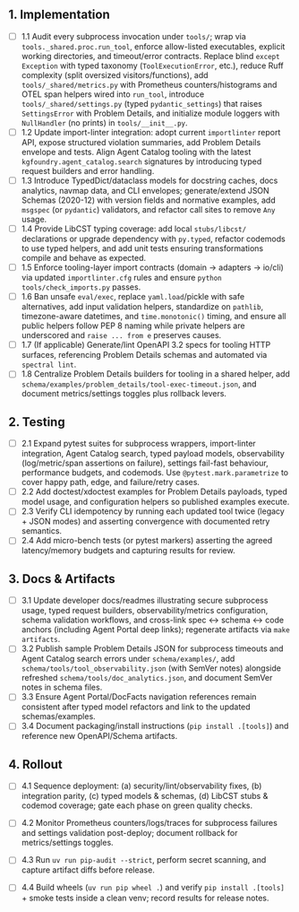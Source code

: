 ## 1. Implementation
- [ ] 1.1 Audit every subprocess invocation under `tools/`; wrap via `tools._shared.proc.run_tool`, enforce allow-listed executables, explicit working directories, and timeout/error contracts. Replace blind `except Exception` with typed taxonomy (`ToolExecutionError`, etc.), reduce Ruff complexity (split oversized visitors/functions), add `tools/_shared/metrics.py` with Prometheus counters/histograms and OTEL span helpers wired into `run_tool`, introduce `tools/_shared/settings.py` (typed `pydantic_settings`) that raises `SettingsError` with Problem Details, and initialize module loggers with `NullHandler` (no prints) in `tools/__init__.py`.
- [ ] 1.2 Update import-linter integration: adopt current `importlinter` report API, expose structured violation summaries, add Problem Details envelope and tests. Align Agent Catalog tooling with the latest `kgfoundry.agent_catalog.search` signatures by introducing typed request builders and error handling.
- [ ] 1.3 Introduce TypedDict/dataclass models for docstring caches, docs analytics, navmap data, and CLI envelopes; generate/extend JSON Schemas (2020-12) with version fields and normative examples, add `msgspec` (or `pydantic`) validators, and refactor call sites to remove `Any` usage.
- [ ] 1.4 Provide LibCST typing coverage: add local `stubs/libcst/` declarations or upgrade dependency with `py.typed`, refactor codemods to use typed helpers, and add unit tests ensuring transformations compile and behave as expected.
- [ ] 1.5 Enforce tooling-layer import contracts (domain → adapters → io/cli) via updated `importlinter.cfg` rules and ensure `python tools/check_imports.py` passes.
- [ ] 1.6 Ban unsafe `eval/exec`, replace `yaml.load`/pickle with safe alternatives, add input validation helpers, standardize on `pathlib`, timezone-aware datetimes, and `time.monotonic()` timing, and ensure all public helpers follow PEP 8 naming while private helpers are underscored and `raise ... from e` preserves causes.
- [ ] 1.7 (If applicable) Generate/lint OpenAPI 3.2 specs for tooling HTTP surfaces, referencing Problem Details schemas and automated via `spectral lint`.
- [ ] 1.8 Centralize Problem Details builders for tooling in a shared helper, add `schema/examples/problem_details/tool-exec-timeout.json`, and document metrics/settings toggles plus rollback levers.

## 2. Testing
- [ ] 2.1 Expand pytest suites for subprocess wrappers, import-linter integration, Agent Catalog search, typed payload models, observability (log/metric/span assertions on failure), settings fail-fast behaviour, performance budgets, and codemods. Use `@pytest.mark.parametrize` to cover happy path, edge, and failure/retry cases.
- [ ] 2.2 Add doctest/xdoctest examples for Problem Details payloads, typed model usage, and configuration helpers so published examples execute.
- [ ] 2.3 Verify CLI idempotency by running each updated tool twice (legacy + JSON modes) and asserting convergence with documented retry semantics.
- [ ] 2.4 Add micro-bench tests (or pytest markers) asserting the agreed latency/memory budgets and capturing results for review.

## 3. Docs & Artifacts
- [ ] 3.1 Update developer docs/readmes illustrating secure subprocess usage, typed request builders, observability/metrics configuration, schema validation workflows, and cross-link spec ↔ schema ↔ code anchors (including Agent Portal deep links); regenerate artifacts via `make artifacts`.
- [ ] 3.2 Publish sample Problem Details JSON for subprocess timeouts and Agent Catalog search errors under `schema/examples/`, add `schema/tools/tool_observability.json` (with SemVer notes) alongside refreshed `schema/tools/doc_analytics.json`, and document SemVer notes in schema files.
- [ ] 3.3 Ensure Agent Portal/DocFacts navigation references remain consistent after typed model refactors and link to the updated schemas/examples.
- [ ] 3.4 Document packaging/install instructions (`pip install .[tools]`) and reference new OpenAPI/Schema artifacts.

## 4. Rollout
- [ ] 4.1 Sequence deployment: (a) security/lint/observability fixes, (b) integration parity, (c) typed models & schemas, (d) LibCST stubs & codemod coverage; gate each phase on green quality checks.
- [ ] 4.2 Monitor Prometheus counters/logs/traces for subprocess failures and settings validation post-deploy; document rollback for metrics/settings toggles.
- [ ] 4.3 Run `uv run pip-audit --strict`, perform secret scanning, and capture artifact diffs before release.
- [ ] 4.4 Build wheels (`uv run pip wheel .`) and verify `pip install .[tools]` + smoke tests inside a clean venv; record results for release notes.


